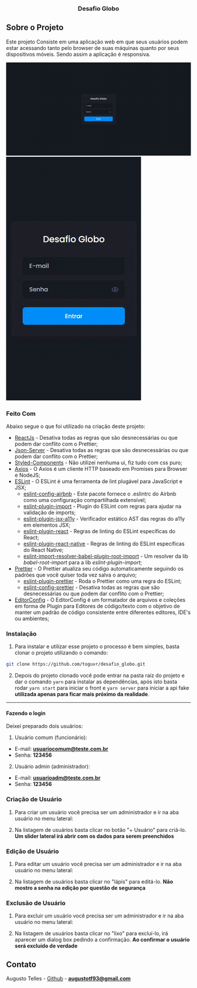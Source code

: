 <!--
*** Obrigado por estar vendo o nosso README. Se você tiver alguma sugestão
*** que possa melhorá-lo ainda mais dê um fork no repositório e crie uma Pull
*** Request ou abra uma Issue com a tag "sugestão".
*** Obrigado novamente! Agora vamos rodar esse projeto incrível :D
-->

<!-- PROJECT SHIELDS -->

<!-- PROJECT LOGO -->
<br />
<p align="center">

  <h3 align="center">Desafio Globo</h3>
</p>

<!-- TABLE OF CONTENTS

## Tabela de Conteúdo

- [Tabela de Conteúdo](#tabela-de-conte%C3%BAdo)
- [Sobre o Projeto](#sobre-o-projeto)
  - [Feito Com](#feito-com)
- [Começando](#come%C3%A7ando)
  - [Pré-requisitos](#pr%C3%A9-requisitos)
  - [Estrutura de Arquivos](#estrutura-de-arquivos)
  - [Instalação](#instala%C3%A7%C3%A3o)
    - [Passo Adicional no Android](#passo-adicional-no-android)
  - [Edição](#edi%C3%A7%C3%A3o)
  - [Publicação](#publica%C3%A7%C3%A3o)
- [Contribuição](#contribui%C3%A7%C3%A3o)
- [Licença](#licen%C3%A7a)
- [Contato](#contato) -->

<!-- ABOUT THE PROJECT -->

## Sobre o Projeto

Este projeto Consiste em uma aplicação web em que seus usuários podem estar acessando tanto pelo browser de suas máquinas quanto por seus dispositivos móveis. Sendo assim a aplicação é responsiva.

<img src="./src/assets/desktop.gif"/>
<img src="./src/assets/responsivo.gif"/>

### Feito Com

Abaixo segue o que foi utilizado na criação deste projeto:

- [ReactJs](https://pt-br.reactjs.org/) - Desativa todas as regras que são desnecessárias ou que podem dar conflito com o Prettier;
- [Json-Server](https://www.npmjs.com/package/json-server) - Desativa todas as regras que são desnecessárias ou que podem dar conflito com o Prettier;
- [Styled-Components](https://styled-components.com/) - Não utilizei nenhuma ui, fiz tudo com css puro;
- [Axios](https://github.com/axios/axios) - O Axios é um cliente HTTP baseado em Promises para Browser e NodeJS;
- [ESLint](https://eslint.org/) - O ESLint é uma ferramenta de lint plugável para JavaScript e JSX;
  - [eslint-config-airbnb](https://github.com/airbnb/javascript/tree/master/packages/eslint-config-airbnb) - Este pacote fornece o .eslintrc do Airbnb como uma configuração compartilhada extensível;
  - [eslint-plugin-import](https://github.com/benmosher/eslint-plugin-import) - Plugin do ESLint com regras para ajudar na validação de imports;
  - [eslint-plugin-jsx-a11y](https://github.com/evcohen/eslint-plugin-jsx-a11y) - Verificador estático AST das regras do a11y em elementos JSX;
  - [eslint-plugin-react](https://github.com/yannickcr/eslint-plugin-react) - Regras de linting do ESLint específicas do React;
  - [eslint-plugin-react-native](https://github.com/Intellicode/eslint-plugin-react-native) - Regras de linting do ESLint específicas do React Native;
  - [eslint-import-resolver-babel-plugin-root-import](https://github.com/olalonde/eslint-import-resolver-babel-root-import) - Um resolver da lib _babel-root-import_ para a lib _eslint-plugin-import_;
- [Prettier](https://prettier.io/) - O Prettier atualiza seu código automaticamente seguindo os padrões que você quiser toda vez salva o arquivo;
  - [eslint-plugin-prettier](https://github.com/prettier/eslint-plugin-prettier) - Roda o Prettier como uma regra do ESLint;
  - [eslint-config-prettier](https://github.com/prettier/eslint-config-prettier) - Desativa todas as regras que são desnecessárias ou que podem dar conflito com o Prettier;
- [EditorConfig](https://editorconfig.org/) - O EditorConfig é um formatador de arquivos e coleções em forma de Plugin para Editores de código/texto com o objetivo de manter um padrão de código consistente entre diferentes editores, IDE's ou ambientes;

<!-- GETTING STARTED -->

### Instalação

1. Para instalar e utilizar esse projeto o processo é bem simples, basta clonar o projeto utilizando o comando:

```sh
git clone https://github.com/toguvr/desafio_globo.git
```

2. Depois do projeto clonado você pode entrar na pasta raiz do projeto e dar o comando `yarn` para instalar as dependências, após isto basta rodar `yarn start` para iniciar o front e `yarn server` para iniciar a api fake **utilizada apenas para ficar mais próximo da realidade**.

---

#### Fazendo o login

Deixei preparado dois usuários:

1. Usuário comum (funcionário):

- E-mail: **usuariocomum@teste.com.br**
- Senha: **123456**

2. Usuário admin (administrador):

- E-mail: **usuarioadm@teste.com.br**
- Senha: **123456**

### Criação de Usuário

1. Para criar um usuário você precisa ser um administrador e ir na aba usuário no menu lateral:

2. Na listagem de usuários basta clicar no botão "+ Usuário" para criá-lo. **Um slider lateral irá abrir com os dados para serem preenchidos**

### Edição de Usuário

1. Para editar um usuário você precisa ser um administrador e ir na aba usuário no menu lateral:

2. Na listagem de usuários basta clicar no "lápis" para editá-lo. **Não mostro a senha na edição por questão de segurança**

### Exclusão de Usuário

1. Para excluir um usuário você precisa ser um administrador e ir na aba usuário no menu lateral:

2. Na listagem de usuários basta clicar no "lixo" para excluí-lo, irá aparecer um dialog box pedindo a confirmação. **Ao confirmar o usuário será excluído de verdade**

<!-- CONTACT -->

## Contato

Augusto Telles - [Github](https://github.com/toguvr) - **augustotf93@gmail.com**
